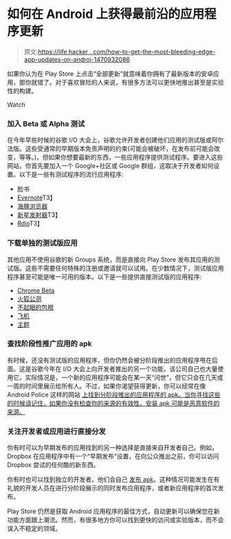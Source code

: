 # 如何在 Android 上获得最前沿的应用程序更新

> 原文:[https://life hacker . com/how-to-get-the-most-bleeding-edge-app-updates-on-androi-1470932086](https://lifehacker.com/how-to-get-the-most-bleeding-edge-app-updates-on-androi-1470932086)

如果你认为在 Play Store 上点击“全部更新”就意味着你拥有了最新版本的安卓应用，那你就错了。对于喜欢冒险的人来说，有很多方法可以更快地推出甚至是实验性的构建。

Watch

### 加入 Beta 或 Alpha 测试

在今年早些时候的谷歌 I/O 大会上，谷歌允许开发者创建他们应用的测试版或阿尔法版。这些受通常的早期版本免责声明的约束(可能会被破坏，在发布前可能会改变，等等。)，但如果你想要最新的东西，一些应用程序提供测试程序。要进入这些网站，你首先要加入一个 Google+社区或 Google 群组，这取决于开发者如何设置。以下是一些有测试程序的流行应用程序:

*   脸书
*   [Evernote](https://plus.google.com/communities/104510054128618368971)T3】
*   [海豚浏览器](https://plus.google.com/communities/105383868011227937315)
*   [新星发射器](https://plus.google.com/communities/103449253667195874971)T3】
*   [Rdio](https://groups.google.com/a/rd.io/forum/?hl=en&fromgroups#!forum/androidbeta)T3】

### 下载单独的测试版应用

其他应用不使用谷歌的新 Groups 系统，而是直接向 Play Store 发布其应用的测试版。这些不需要任何特殊的注册或邀请就可以试用。在少数情况下，测试版应用程序甚至可能是唯一可用的版本。以下是一些提供直接测试版的应用程序:

*   [Chrome Beta](https://play.google.com/store/apps/details?id=com.chrome.beta&hl=en)
*   [火狐公测](https://play.google.com/store/apps/details?id=org.mozilla.firefox_beta)
*   [不起眼的包袱](https://play.google.com/store/apps/details?id=com.humblebundle.library)
*   [飞机](https://play.google.com/store/apps/details?id=com.aereo.android)
*   [主题](https://play.google.com/store/apps/details?id=com.mycolorscreen.themer)

### 查找阶段性推广应用的 apk

有时候，还没有测试版的应用程序，但你仍然会被分阶段推出的应用程序甩在后面。这是谷歌今年在 I/O 大会上向开发者推出的另一个功能，该公司自己也大量使用它。实际情况是，一个新的应用程序可能会在某一天“问世”，但它只会在几天或一周的时间里展示给所有人。不过，如果你渴望获得更新，你可以经常在像 Android Police 这样的网站 [上找到分阶段推出的应用程序的 apk。当你寻找这些的时候请记住，如果你没有检查你的来源的有效性，安装 apk 可能是恶意软件的来源。](http://www.androidpolice.com/tags/apk/)

### 关注开发者或应用进行直接分发

你有时可以为早期发布的应用找到的另一种选择是直接来自开发者自己。例如，Dropbox 在应用程序中有一个“早期发布”设置，在向公众推出之前，你可以访问 Dropbox 尝试的任何酷的新东西。

你有时也可以找到独立的开发者，他们会自己 [发布 apk](https://plus.google.com/u/0/110558071969009568835/posts/G3jF2JynLc2)。这种情况可能发生在有礼貌的开发人员在进行分阶段展示的同时发布应用程序，或者新应用程序的首次发布。

Play Store 仍然是获取 Android 应用程序的最佳方式，自动更新可以确保您在新功能方面跟上潮流。然而，有很多地方你可以找到更快的访问或实验版本，而不会误入不稳定的领域。
